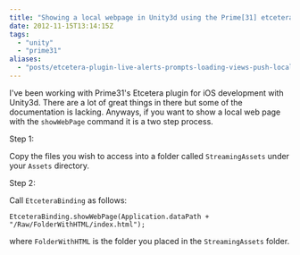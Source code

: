 ```yaml
---
title: "Showing a local webpage in Unity3d using the Prime[31] etcetera plugin."
date: 2012-11-15T13:14:15Z
tags:
  - "unity"
  - "prime31"
aliases:
  - "posts/etcetera-plugin-live-alerts-prompts-loading-views-push-localization-and-more/"
---
```


I've been working with Prime31's Etcetera plugin for iOS development with
Unity3d. There are a lot of great things in there but some of the documentation
is lacking.  Anyways, if you want to show a local web page with the
`showWebPage` command it is a two step process.

<!--more-->

Step 1:

Copy the files you wish to access into a folder called `StreamingAssets` under your `Assets` directory.

Step 2:

Call `EtceteraBinding` as follows:

    EtceteraBinding.showWebPage(Application.dataPath + "/Raw/FolderWithHTML/index.html");

where `FolderWithHTML` is the folder you placed in the `StreamingAssets` folder.
